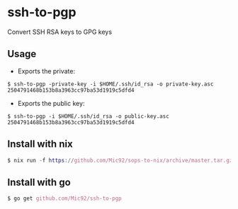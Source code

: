 # ssh-to-pgp
Convert SSH RSA keys to GPG keys

## Usage
-  Exports the private:

```console
$ ssh-to-pgp -private-key -i $HOME/.ssh/id_rsa -o private-key.asc
2504791468b153b8a3963cc97ba53d1919c5dfd4
```

- Exports the public key:

```console
$ ssh-to-pgp -i $HOME/.ssh/id_rsa -o public-key.asc
2504791468b153b8a3963cc97ba53d1919c5dfd4
```

## Install with nix

```nix
$ nix run -f https://github.com/Mic92/sops-to-nix/archive/master.tar.gz ssh-to-pgp
```

## Install with go

``` nix
$ go get github.com/Mic92/ssh-to-pgp
```
